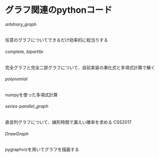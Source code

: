 # グラフ関連のpythonコード
###### arbitrary_graph
任意のグラフについてできるだけ効率的に総当りする

###### complete, bipartite
完全グラフと完全二部グラフについて、自前実装の漸化式と多項式計算で解く

###### polynomial
numpyを使った多項式計算

###### series-parallel_graph
直並列グラフについて、線形時間で漏えい確率を求める
CSS2017

###### DrawGraph
pygraphvizを用いてグラフを描画する

